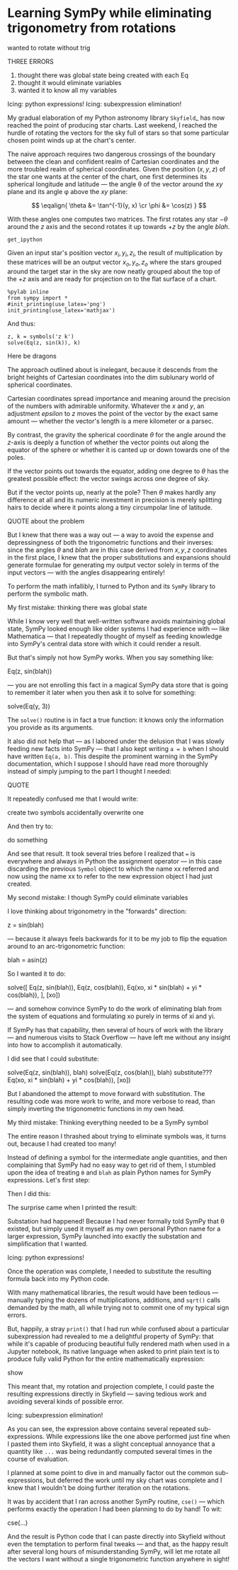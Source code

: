 
# Learning SymPy while eliminating trigonometry from rotations


wanted to rotate without trig

THREE ERRORS

1. thought there was global state being created with each Eq
2. thought it would eliminate variables
3. wanted it to know all my variables

Icing: python expressions!
Icing: subexpression elimination!


My gradual elaboration of my Python astronomy library `Skyfield`_
has now reached the point of producing star charts.
Last weekend, I reached the hurdle
of rotating the vectors for the sky full of stars
so that some particular chosen point winds up at the chart's center.

The naive approach requires two dangerous crossings
of the boundary between the clean and confident realm of Cartesian coordinates
and the more troubled realm of spherical coordinates.
Given the position $(x, y, z)$ of the star one wants
at the center of the chart,
one first determines its spherical longitude and latitude —
the angle θ of the vector around the $xy$ plane
and its angle φ above the $xy$ plane:

$$ \eqalign{ \theta &= \tan^{-1}(y, x) \cr \phi &= \cos(z) } $$

With these angles one computes two matrices.
The first rotates any star $-θ$ around the $z$ axis
and the second rotates it up towards $+z$ by the angle $blah$.

    get_ipython

Given an input star's position vector $x_i, y_i, z_i$,
the result of multiplication by these matrices
will be an output vector $x_o, y_o, z_o$
where the stars grouped around the target star in the sky
are now neatly grouped about the top of the $+z$ axis
and are ready for projection on to the flat surface of a chart.

    %pylab inline
    from sympy import *
    #init_printing(use_latex='png')
    init_printing(use_latex='mathjax')

And thus:

    z, k = symbols('z k')
    solve(Eq(z, sin(k)), k)

Here be dragons

The approach outlined about is inelegant,
because it descends from the bright heights of Cartesian coordinates
into the dim sublunary world of spherical coordinates.

Cartesian coordinates spread importance and meaning
around the precision of the numbers with admirable uniformity.
Whatever the $x$ and $y$,
an adjustment $epsilon$ to $z$ moves the point of the vector
by the exact same amount —
whether the vector's length is a mere kilometer
or a parsec.

By contrast, the gravity the spherical coordinate
$θ$ for the angle around the $z$-axis
is deeply a function of whether the vector
points out along the equator of the sphere
or whether it is canted up or down towards one of the poles.

If the vector points out towards the equator,
adding one degree to $θ$ has the greatest possible effect:
the vector swings across one degree of sky.

But if the vector points up, nearly at the pole?
Then $θ$ makes hardly any difference at all
and its numeric investment in precision
is merely splitting hairs to decide where it points
along a tiny circumpolar line of latitude.

QUOTE about the problem

But I knew that there was a way out —
a way to avoid the expense and depressingness
of both the trigonometric functions and their inverses:
since the angles $θ$ and $blah$
are in this case derived from $x, y, z$ coordinates in the first place,
I knew that the proper substitutions and expansions
should generate formulae
for generating my output vector
solely in terms of the input vectors —
with the angles disappearing entirely!

To perform the math infallibly,
I turned to Python and its `SymPy` library
to perform the symbolic math.

My first mistake: thinking there was global state

While I know very well that well-written software
avoids maintaining global state,
SymPy looked enough like older systems I had experience with —
like Mathematica —
that I repeatedly thought of myself
as feeding knowledge into SymPy's central data store
with which it could render a result.

But that's simply not how SymPy works.
When you say something like:

Eq(z, sin(blah))

— you are not enrolling this fact in a magical SymPy data store
that is going to remember it later
when you then ask it to solve for something:

solve(Eq(y, 3))

The ``solve()`` routine is in fact a true function:
it knows only the information you provide as its arguments.

It also did not help that —
as I labored under the delusion
that I was slowly feeding new facts into SymPy —
that I also kept writing ``a = b`` when I should have written ``Eq(a, b)``.
This despite the prominent warning in the SymPy documentation,
which I suppose I should have read more thoroughly
instead of simply jumping to the part I thought I needed:

QUOTE

It repeatedly confused me that I would write:

create two symbols
accidentally overwrite one

And then try to:

do something

And see that result.
It took several tries before I realized that ``=``
is everywhere and always in Python the assignment operator —
in this case discarding the previous ``Symbol`` object
to which the name xx referred
and now using the name xx to refer to the new expression object
I had just created.

My second mistake: I though SymPy could eliminate variables

I love thinking about trigonometry in the "forwards" direction:

z = sin(blah)

— because it always feels backwards
for it to be my job to flip the equation around
to an arc-trigonometric function:

blah = asin(z)

So I wanted it to do:

solve([
    Eq(z, sin(blah)),
    Eq(z, cos(blah)),
    Eq(xo, xi * sin(blah) + yi * cos(blah)),
], [xo])

— and somehow convince SymPy to do the work
of eliminating blah from the system of equations
and formulating xo purely in terms of xi and yi.

If SymPy has that capability,
then several of hours of work with the library —
and numerous visits to Stack Overflow —
have left me without any insight into how to accomplish it
automatically.

I did see that I could substitute:

solve(Eq(z, sin(blah)), blah)
solve(Eq(z, cos(blah)), blah)
substitute???
Eq(xo, xi * sin(blah) + yi * cos(blah)), [xo])

But I abandoned the attempt to move forward with substitution.
The resulting code was more work to write,
and more verbose to read,
than simply inverting the trigonometric functions in my own head.

My third mistake: Thinking everything needed to be a SymPy symbol

The entire reason I thrashed about trying to eliminate symbols was,
it turns out, because I had created too many!

Instead of defining a symbol for the intermediate angle quantities,
and then complaining that SymPy had no easy way to get rid of them,
I stumbled upon the idea
of treating `θ` and `blah` as plain Python names
for SymPy expressions.
Let's first step:


Then I did this:

The surprise came when I printed the result:

Substation had happened!
Because I had never formally told SymPy that θ existed,
but simply used it myself as my own personal Python name
for a larger expression,
SymPy launched into exactly the substation and simplification
that I wanted.

Icing: python expressions!

Once the operation was complete,
I needed to substitute the resulting formula
back into my Python code.

With many mathematical libraries,
the result would have been tedious —
manually typing the dozens of multiplications, additions,
and ``sqrt()`` calls demanded by the math,
all while trying not to commit one of my typical sign errors.

But, happily, a stray ``print()`` that I had run while confused
about a particular subexpression
had revealed to me a delightful property of SymPy:
that while it's capable of producing beautiful fully rendered math
when used in a Jupyter notebook,
its native language when asked to print plain text
is to produce fully valid Python
for the entire mathematically expression:

show

This meant that, my rotation and projection complete,
I could paste the resulting expressions
directly in Skyfield —
saving tedious work and avoiding several kinds of possible error.

Icing: subexpression elimination!

As you can see,
the expression above contains several repeated sub-expressions.
While expressions like the one above
performed just fine when I pasted them into Skyfield,
it was a slight conceptual annoyance
that a quantity like ``...``
was being redundantly computed several times
in the course of evaluation.

I planned at some point to dive in
and manually factor out the common sub-expressions,
but deferred the work
until my sky chart was complete
and I knew that I wouldn't be doing further iteration
on the rotations.

It was by accident that I ran across another SymPy routine,
``cse()`` —
which performs exactly the operation
I had been planning to do by hand!
To wit:

cse(...)

And the result is Python code
that I can paste directly into Skyfield
without even the temptation to perform final tweaks —
and that, as the happy result
after several long hours of misunderstanding SymPy,
will let me rotate all the vectors I want
without a single trigonometric function anywhere in sight!

